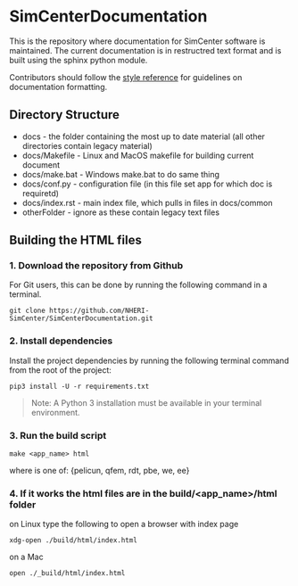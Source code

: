 # SimCenterDocumentation

This is the repository where documentation for SimCenter software is maintained. The current documentation is in restructred text format and is built using the sphinx python module.

Contributors should follow the [style reference](docstyle.md) for guidelines on documentation formatting.

## Directory Structure

+ docs   - the folder containing the most up to date material (all other directories contain legacy material)
+ docs/Makefile - Linux and MacOS makefile for building current document
+ docs/make.bat   - Windows make.bat to do same thing
+ docs/conf.py - configuration file (in this file set app for which doc is requiretd)
+ docs/index.rst - main index file, which pulls in files in docs/common
+ otherFolder - ignore as these contain legacy text files


## Building the HTML files


### 1. Download the repository from Github

For Git users, this can be done by running the following command in a terminal.

```shell
git clone https://github.com/NHERI-SimCenter/SimCenterDocumentation.git
```

### 2. Install dependencies

Install the project dependencies by running the following terminal command from the root of the project:

```shell
pip3 install -U -r requirements.txt
```

> Note: A Python 3 installation must be available in your terminal environment.

### 3. Run the build script

```shell
make <app_name> html
```

where <app> is one of:
    {pelicun, qfem, rdt, pbe, we, ee}

### 4. If it works the html files are in the build/<app_name>/html folder

on Linux type the following to open a browser with index page

```
xdg-open ./build/html/index.html
````

on a Mac

```
open ./_build/html/index.html
```
